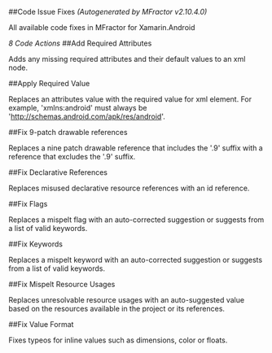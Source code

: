 ##Code Issue Fixes
*(Autogenerated by MFractor v2.10.4.0)*

All available code fixes in MFractor for Xamarin.Android

*8 Code Actions*
##Add Required Attributes

Adds any missing required attributes and their default values to an xml node.

##Apply Required Value

Replaces an attributes value with the required value for xml element. For example, 'xmlns:android' must always be 'http://schemas.android.com/apk/res/android'.

##Fix 9-patch drawable references

Replaces a nine patch drawable reference that includes the '.9' suffix with a reference that excludes the '.9' suffix.

##Fix Declarative References

Replaces misused declarative resource references with an id reference.

##Fix Flags

Replaces a mispelt flag with an auto-corrected suggestion or suggests from a list of valid keywords.

##Fix Keywords

Replaces a mispelt keyword with an auto-corrected suggestion or suggests from a list of valid keywords.

##Fix Mispelt Resource Usages

Replaces unresolvable resource usages with an auto-suggested value based on the resources available in the project or its references.

##Fix Value Format

Fixes typeos for inline values such as dimensions, color or floats.

